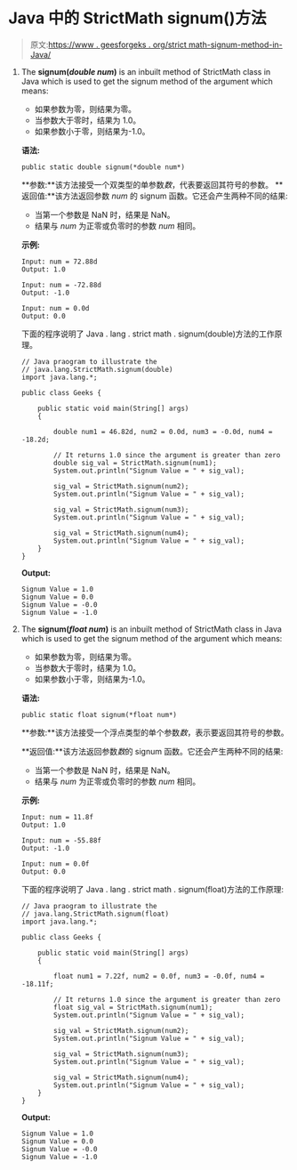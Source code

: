 # Java 中的 StrictMath signum()方法

> 原文:[https://www . geesforgeks . org/strict math-signum-method-in-Java/](https://www.geeksforgeeks.org/strictmath-signum-method-in-java/)

1.  The **signum(*double num*)** is an inbuilt method of StrictMath class in Java which is used to get the signum method of the argument which means:
    *   如果参数为零，则结果为零。
    *   当参数大于零时，结果为 1.0。
    *   如果参数小于零，则结果为-1.0。

    **语法:**

    ```
    public static double signum(*double num*)
    ```

    **参数:**该方法接受一个双类型的单参数*数*，代表要返回其符号的参数。
    **返回值:**该方法返回参数 *num* 的 signum 函数。它还会产生两种不同的结果:

    *   当第一个参数是 NaN 时，结果是 NaN。
    *   结果与 *num* 为正零或负零时的参数 *num* 相同。

    **示例:**

    ```
    Input: num = 72.88d
    Output: 1.0

    Input: num = -72.88d
    Output: -1.0

    Input: num = 0.0d
    Output: 0.0

    ```

    下面的程序说明了 Java . lang . strict math . signum(double)方法的工作原理。

    ```
    // Java praogram to illustrate the
    // java.lang.StrictMath.signum(double)
    import java.lang.*;

    public class Geeks {

        public static void main(String[] args)
        {

            double num1 = 46.82d, num2 = 0.0d, num3 = -0.0d, num4 = -18.2d;

            // It returns 1.0 since the argument is greater than zero
            double sig_val = StrictMath.signum(num1);
            System.out.println("Signum Value = " + sig_val);

            sig_val = StrictMath.signum(num2);
            System.out.println("Signum Value = " + sig_val);

            sig_val = StrictMath.signum(num3);
            System.out.println("Signum Value = " + sig_val);

            sig_val = StrictMath.signum(num4);
            System.out.println("Signum Value = " + sig_val);
        }
    }
    ```

    **Output:**

    ```
    Signum Value = 1.0
    Signum Value = 0.0
    Signum Value = -0.0
    Signum Value = -1.0

    ```

2.  The **signum(*float num*)** is an inbuilt method of StrictMath class in Java which is used to get the signum method of the argument which means:
    *   如果参数为零，则结果为零。
    *   当参数大于零时，结果为 1.0。
    *   如果参数小于零，则结果为-1.0。

    **语法:**

    ```
    public static float signum(*float num*)
    ```

    **参数:**该方法接受一个浮点类型的单个参数*数*，表示要返回其符号的参数。

    **返回值:**该方法返回参数*数*的 signum 函数。它还会产生两种不同的结果:

    *   当第一个参数是 NaN 时，结果是 NaN。
    *   结果与 *num* 为正零或负零时的参数 *num* 相同。

    **示例:**

    ```
    Input: num = 11.8f
    Output: 1.0

    Input: num = -55.88f
    Output: -1.0

    Input: num = 0.0f
    Output: 0.0

    ```

    下面的程序说明了 Java . lang . strict math . signum(float)方法的工作原理:

    ```
    // Java praogram to illustrate the
    // java.lang.StrictMath.signum(float)
    import java.lang.*;

    public class Geeks {

        public static void main(String[] args)
        {

            float num1 = 7.22f, num2 = 0.0f, num3 = -0.0f, num4 = -18.11f;

            // It returns 1.0 since the argument is greater than zero
            float sig_val = StrictMath.signum(num1);
            System.out.println("Signum Value = " + sig_val);

            sig_val = StrictMath.signum(num2);
            System.out.println("Signum Value = " + sig_val);

            sig_val = StrictMath.signum(num3);
            System.out.println("Signum Value = " + sig_val);

            sig_val = StrictMath.signum(num4);
            System.out.println("Signum Value = " + sig_val);
        }
    }
    ```

    **Output:**

    ```
    Signum Value = 1.0
    Signum Value = 0.0
    Signum Value = -0.0
    Signum Value = -1.0

    ```